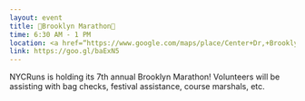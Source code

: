 ```yaml
---
layout: event
title: 🏃Brooklyn Marathon🏃
time: 6:30 AM - 1 PM
location: <a href=“https://www.google.com/maps/place/Center+Dr,+Brooklyn,+NY/@40.6606116,-73.9722847,17z/data=!3m1!4b1!4m5!3m4!1s0x89c25b1751821aef:0x438c7bb2dff42fb9!8m2!3d40.6606116!4d-73.9700907”>Prospect Park - Center Drive</a>, Brooklyn
link: https://goo.gl/baExN5 
---
```

NYCRuns is holding its 7th annual Brooklyn Marathon! Volunteers will be assisting with bag checks, festival assistance, course marshals, etc.